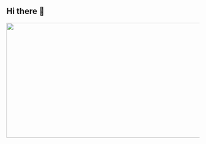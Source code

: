 ## Hi there 👋


<a href="https://github.com/devxb/gitanimals">
<img
  src="https://render.gitanimals.org/farms/pai-jh"
  width="600"
  height="300"
/>
</a>

